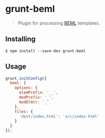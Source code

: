 # grunt-beml

> Plugin for processing [BEML](https://github.com/zenwalker/node-beml) templates.

## Installing

```shell
$ npm install --save-dev grunt-beml
```

## Usage

```js
grunt.initConfig({
  beml: {
    options: {
      elemPrefix: '__',
      modPrefix: '_',
      modDlmtr: '_'
    },
    files: {
      'dest/index.html': 'src/index.html'
    }
  }
});
```
